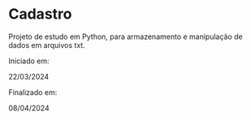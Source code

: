 # Cadastro

Projeto de estudo em Python, para armazenamento e manipulação de dados em arquivos txt.

Iniciado em: 

22/03/2024 

Finalizado em:

08/04/2024
